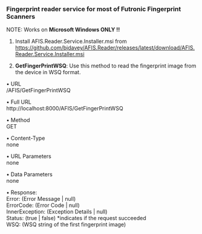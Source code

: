 
### Fingerprint reader service for most of Futronic Fingerprint Scanners

NOTE: Works on **Microsoft Windows ONLY !!**

1) Install AFIS.Reader.Service.Installer.msi from https://github.com/bjdavey/AFIS.Reader/releases/latest/download/AFIS.Reader.Service.Installer.msi

2) **GetFingerPrintWSQ**: Use this method to read the fingerprint image from the device in WSQ format.

•	URL  
/AFIS/GetFingerPrintWSQ

•	Full URL  
http://localhost:8000/AFIS/GetFingerPrintWSQ

•	Method  
GET

•	Content-Type  
none

•	URL Parameters  
none

•	Data Parameters  
none 

•	Response:  
Error: (Error Message | null)  
ErrorCode: (Error Code | null)  
InnerException: (Exception Details | null)  
Status: (true | false) *indicates if the request succeeded  
WSQ:  (WSQ string of the first fingerprint image)
